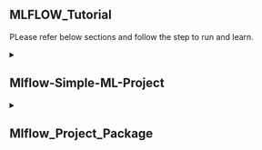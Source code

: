 
## MLFLOW_Tutorial

PLease refer below sections and follow the step to run and learn.

<details><summary> <h2> Mlflow-Simple-ML-Project </h2> </summary>
<p>

#### Step1: Create a folder Mlflow_Project_Package and move inside the folder
```ruby
mkdir Mlflow_Simple_ML_Project
cd Mlflow_Simple_ML_Project
```
#### Step2: Create a train.py by copying code from here [train.py](https://github.com/ShubhPatil95/MLFLOW_Tutorial/blob/main/Mlflow_Simple_ML_Project/train.py)
```ruby
nano train.py
```  
#### Step3: Lets try to understand train.py/
```ruby
with mlflow.start_run():   # The parameters,metrics and artifacts under indentation of this line will be recorded.

    mlflow.log_param("param_name",param_value)  # It will log the paramters

    mlflow.log_metric("metric_name", metric_value)  # IT will log the metrics
  
    mlflow.sklearn.log_model(model, "model_name")    # It will record model created by sklearn
```

#### Step4: Lets run train.py and wait till successful execution.
  
```ruby
python3 train.py
```   
    
#### Step5: You will notice that new folder under mlruns will be created.
  
```ruby
ls  # this command will show mlruns folder is created
```
  
#### Step6: Now its time to go to mlflow UI to see systematically presented parameters, metrics and artificats. Then it will generated URL for UI: http://127.0.0.1:5000.
```ruby
mlflow ui
```
  
#### Step7: On UI you will see all the metrics and logs we have recorded through our code. Explore this UI and enjoy it.
  
</p>
</details>





<details><summary> <h2> Mlflow_Project_Package </h2> </summary>
<p>

#### Step1: Create a folder Mlflow_Project_Package
```ruby
mkdir Mlflow_Project_Package
```
#### Step2: Create a new conda env
```ruby
conda create -n mlflow_env python=3.7 -y
```
#### Step3: Create a python file train.py and copy paste code from [train.py](https://github.com/ShubhPatil95/MLFLOW_Tutorial/blob/main/Mlflow_Project_Package/train.py) or You can create train.ipynb file from [train.ipynb]
```ruby
nano train.py
```
#### Step4: Create requirements.txt and paste code from [requirements.txt](https://github.com/ShubhPatil95/MLFLOW_Tutorial/blob/main/Mlflow_Project_Package/requirements.txt) and second command
```ruby
nano requirements.txt
pip install -r requirements.txt
```
#### Step5: Check if train.py is running
```ruby
python3 train.py  
```
#### Step6: run below command and check if results are logged into mlflow ui. If you have train.ipynb file in step3 then you can run this command in next cell of jupyter notebook as well.
```ruby
mlflow ui
```
#### Step7: Create [conda.yaml](https://github.com/ShubhPatil95/MLFLOW_Tutorial/blob/main/Mlflow_Project_Package/conda.yaml) exporting depencies into it or you can go to mlflow ui and copy paste same conda.yaml file.
```ruby
conda env export > conda.yaml
```
#### Step8: Create file under name MLproject and copy paste from [MLproject](https://github.com/ShubhPatil95/MLFLOW_Tutorial/blob/main/Mlflow_Project_Package/MLproject)
```ruby
nano MLproject
```
#### Step9: Run below command to check if package is running(second command will run it in local existing conda)
```ruby
mlflow run . -P intercept=False
mlflow run . -P intercept=False --no-conda
```
#### Step10: How to share your project??<br>
just share below four file and ask to run command <strong>mlflow run .</strong>
```ruby
  1. requirements.txt
  2. train.py
  3. conda.yaml 
  4. MLproject 
````
#### Step11: How to run project from github? <br> (make sure code on github is directly inside repo not under any folder of repo) Run below command.
```ruby
 # mlflow run git@github.com:Username/Repo_Name --version branch_name
   mlflow run git@github.com:ShubhPatil95/Mlflow_Project_Package --version main
```
 #### Step12: mlflow run using python API, just create file [mlflow_run_test.py](https://github.com/ShubhPatil95/Mlflow_Project_Package/blob/main/mlflow_run_test.py)
```ruby
 python3 mlflow_run_test.py
```
  
</p>
</details>



